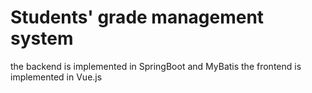 # Students' grade management system

the backend is implemented in SpringBoot and MyBatis
the frontend is implemented in Vue.js
